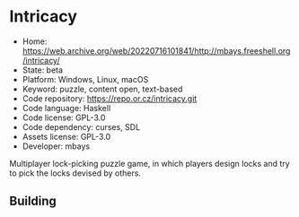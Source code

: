 # Intricacy

- Home: https://web.archive.org/web/20220716101841/http://mbays.freeshell.org/intricacy/
- State: beta
- Platform: Windows, Linux, macOS
- Keyword: puzzle, content open, text-based
- Code repository: https://repo.or.cz/intricacy.git
- Code language: Haskell
- Code license: GPL-3.0
- Code dependency: curses, SDL
- Assets license: GPL-3.0
- Developer: mbays

Multiplayer lock-picking puzzle game, in which players design locks and try to pick the locks devised by others.

## Building
